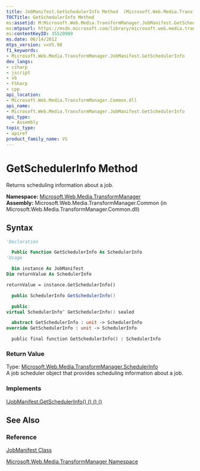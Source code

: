 ```yaml
---
title: JobManifest.GetSchedulerInfo Method  (Microsoft.Web.Media.TransformManager)
TOCTitle: GetSchedulerInfo Method
ms:assetid: M:Microsoft.Web.Media.TransformManager.JobManifest.GetSchedulerInfo
ms:mtpsurl: https://msdn.microsoft.com/library/microsoft.web.media.transformmanager.jobmanifest.getschedulerinfo(v=VS.90)
ms:contentKeyID: 35520989
ms.date: 06/14/2012
mtps_version: v=VS.90
f1_keywords:
- Microsoft.Web.Media.TransformManager.JobManifest.GetSchedulerInfo
dev_langs:
- csharp
- jscript
- vb
- FSharp
- cpp
api_location:
- Microsoft.Web.Media.TransformManager.Common.dll
api_name:
- Microsoft.Web.Media.TransformManager.JobManifest.GetSchedulerInfo
api_type:
  - Assembly
topic_type:
- apiref
product_family_name: VS
---
```


# GetSchedulerInfo Method

Returns scheduling information about a job.

**Namespace:**  [Microsoft.Web.Media.TransformManager](microsoft-web-media-transformmanager-namespace.md)  
**Assembly:**  Microsoft.Web.Media.TransformManager.Common (in Microsoft.Web.Media.TransformManager.Common.dll)

## Syntax

```vb
'Declaration

  Public Function GetSchedulerInfo As SchedulerInfo
'Usage

  Dim instance As JobManifest
Dim returnValue As SchedulerInfo

returnValue = instance.GetSchedulerInfo()
```

```csharp
  public SchedulerInfo GetSchedulerInfo()
```

```cpp
  public:
virtual SchedulerInfo^ GetSchedulerInfo() sealed
```

``` fsharp
  abstract GetSchedulerInfo : unit -> SchedulerInfo 
override GetSchedulerInfo : unit -> SchedulerInfo 
```

```jscript
  public final function GetSchedulerInfo() : SchedulerInfo
```

### Return Value

Type: [Microsoft.Web.Media.TransformManager.SchedulerInfo](schedulerinfo-class-microsoft-web-media-transformmanager.md)  
A job scheduler object that provides scheduling information about a job.  

### Implements

[IJobManifest.GetSchedulerInfo() () () ()](ijobmanifest-getschedulerinfo-method-microsoft-web-media-transformmanager.md)  

## See Also

### Reference

[JobManifest Class](jobmanifest-class-microsoft-web-media-transformmanager.md)

[Microsoft.Web.Media.TransformManager Namespace](microsoft-web-media-transformmanager-namespace.md)
